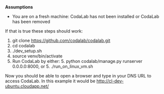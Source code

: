 **Assumptions**
* You are on a fresh machine: CodaLab has not been installed or CodaLab has been removed

If that is true these steps should work:
 
1. git clone https://github.com/codalab/codalab.git
2. cd codalab
3. ./dev_setup.sh
4. source venv/bin/activate
5. Run CodaLab by either:
    5. python codalab/manage.py runserver 0.0.0.0:8000, or
    5. ./run_on_linux_vm.sh

Now you should be able to open a browser and type in your DNS URL to access CodaLab.
	In this example it would be http://cl-dev-ubuntu.cloudapp.net/